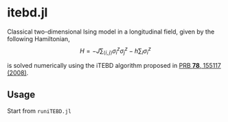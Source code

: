 # itebd.jl

Classical two-dimensional Ising model in a longitudinal field, given by the following Hamiltonian,
$$H = -J \sum_{\langle i,j \rangle} \sigma_i^z \sigma_j^z - h \sum_i \sigma_i^z$$

is solved numerically using the iTEBD algorithm proposed in [PRB **78**, 155117 (2008)](https://link.aps.org/doi/10.1103/PhysRevB.78.155117).

## Usage

Start from `runiTEBD.jl`
